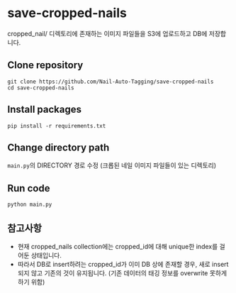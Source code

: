 # save-cropped-nails
cropped_nail/ 디렉토리에 존재하는 이미지 파일들을 S3에 업로드하고 DB에 저장합니다.

## Clone repository
```shell
git clone https://github.com/Nail-Auto-Tagging/save-cropped-nails
cd save-cropped-nails
```

## Install packages
```shell
pip install -r requirements.txt
```

## Change directory path
```main.py```의 DIRECTORY 경로 수정 (크롭된 네일 이미지 파일들이 있는 디렉토리)

## Run code
```shell
python main.py
```

## 참고사항
* 현재 cropped_nails collection에는 cropped_id에 대해 unique한 index를 걸어둔 상태입니다.
* 따라서 DB로 insert하려는 cropped_id가 이미 DB 상에 존재할 경우, 새로 insert되지 않고 기존의 것이 유지됩니다. (기존 데이터의 태깅 정보를 overwrite 못하게 하기 위함) 

